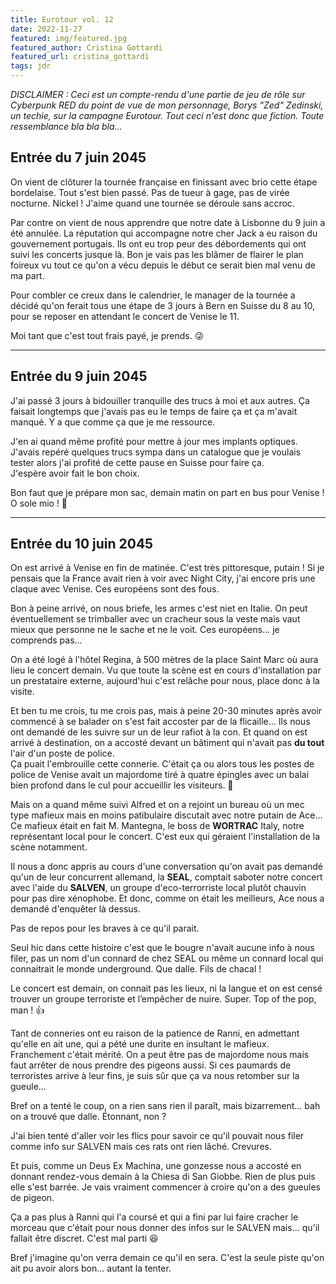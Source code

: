 ```yaml
---
title: Eurotour vol. 12
date: 2022-11-27
featured: img/featured.jpg
featured_author: Cristina Gottardi
featured_url: cristina_gottardi
tags: jdr
---
```


_DISCLAIMER : Ceci est un compte-rendu d'une partie de jeu de rôle sur Cyberpunk RED du point de vue de mon personnage, Borys "Zed" Zedinski, un techie, sur la campagne Eurotour. Tout ceci n'est donc que fiction. Toute ressemblance bla bla bla…_

<!-- excerpt -->

## Entrée du 7 juin 2045

On vient de clôturer la tournée française en finissant avec brio cette étape bordelaise. Tout s'est bien passé. Pas de tueur à gage, pas de virée nocturne. Nickel ! J'aime quand une tournée se déroule sans accroc.

Par contre on vient de nous apprendre que notre date à Lisbonne du 9 juin a été annulée. La réputation qui accompagne notre cher Jack a eu raison du gouvernement portugais. Ils ont eu trop peur des débordements qui ont suivi les concerts jusque là. Bon je vais pas les blâmer de flairer le plan foireux vu tout ce qu'on a vécu depuis le début ce serait bien mal venu de ma part.

Pour combler ce creux dans le calendrier, le manager de la tournée a décidé qu'on ferait tous une étape de 3 jours à Bern en Suisse du 8 au 10, pour se reposer en attendant le concert de Venise le 11.

Moi tant que c'est tout frais payé, je prends. 😜

---

## Entrée du 9 juin 2045

J'ai passé 3 jours à bidouiller tranquille des trucs à moi et aux autres. Ça faisait longtemps que j'avais pas eu le temps de faire ça et ça m'avait manqué. Y a que comme ça que je me ressource.

J'en ai quand même profité pour mettre à jour mes implants optiques. J'avais repéré quelques trucs sympa dans un catalogue que je voulais tester alors j'ai profité de cette pause en Suisse pour faire ça.  
J'espère avoir fait le bon choix.

Bon faut que je prépare mon sac, demain matin on part en bus pour Venise !  
O sole mio ! 🤣

---

## Entrée du 10 juin 2045

On est arrivé à Venise en fin de matinée. C'est très pittoresque, putain ! Si je pensais que la France avait rien à voir avec Night City, j'ai encore pris une claque avec Venise. Ces européens sont des fous.

Bon à peine arrivé, on nous briefe, les armes c'est niet en Italie. On peut éventuellement se trimballer avec un cracheur sous la veste mais vaut mieux que personne ne le sache et ne le voit. Ces européens… je comprends pas…

On a été logé à l'hôtel Regina, à 500 mètres de la place Saint Marc où aura lieu le concert demain. Vu que toute la scène est en cours d'installation par un prestataire externe, aujourd'hui c'est relâche pour nous, place donc à la visite.

Et ben tu me crois, tu me crois pas, mais à peine 20-30 minutes après avoir commencé à se balader on s'est fait accoster par de la flicaille… Ils nous ont demandé de les suivre sur un de leur rafiot à la con. Et quand on est arrivé à destination, on a accosté devant un bâtiment qui n'avait pas **du tout** l'air d'un poste de police.  
Ça puait l'embrouille cette connerie. C'était ça ou alors tous les postes de police de Venise avait un majordome tiré à quatre épingles avec un balai bien profond dans le cul pour accueillir les visiteurs. 🤷

Mais on a quand même suivi Alfred et on a rejoint un bureau où un mec type mafieux mais en moins patibulaire discutait avec notre putain de Ace…  
Ce mafieux était en fait M. Mantegna, le boss de **WORTRAC** Italy, notre représentant local pour le concert. C'est eux qui géraient l'installation de la scène notamment.

Il nous a donc appris au cours d'une conversation qu'on avait pas demandé qu'un de leur concurrent allemand, la **SEAL**, comptait saboter notre concert avec l'aide du **SALVEN**, un groupe d'eco-terrorriste local plutôt chauvin pour pas dire xénophobe. Et donc, comme on était les meilleurs, Ace nous a demandé d'enquêter là dessus.

Pas de repos pour les braves à ce qu'il parait.

Seul hic dans cette histoire c'est que le bougre n'avait aucune info à nous filer, pas un nom d'un connard de chez SEAL ou même un connard local qui connaitrait le monde underground. Que dalle. Fils de chacal !

Le concert est demain, on connait pas les lieux, ni la langue et on est censé trouver un groupe terroriste et l’empêcher de nuire. Super. Top of the pop, man ! 👍

Tant de conneries ont eu raison de la patience de Ranni, en admettant qu'elle en ait une, qui a pété une durite en insultant le mafieux. Franchement c'était mérité. On a peut être pas de majordome nous mais faut arrêter de nous prendre des pigeons aussi. Si ces paumards de terroristes arrive à leur fins, je suis sûr que ça va nous retomber sur la gueule…

Bref on a tenté le coup, on a rien sans rien il paraît, mais bizarrement… bah on a trouvé que dalle. Étonnant, non ?

J'ai bien tenté d'aller voir les flics pour savoir ce qu'il pouvait nous filer comme info sur SALVEN mais ces rats ont rien lâché. Crevures.

Et puis, comme un Deus Ex Machina, une gonzesse nous a accosté en donnant rendez-vous demain à la Chiesa di San Giobbe. Rien de plus puis elle s'est barrée.
Je vais vraiment commencer à croire qu'on a des gueules de pigeon.

Ça a pas plus à Ranni qui l'a coursé et qui a fini par lui faire cracher le morceau que c'était pour nous donner des infos sur le SALVEN mais… qu'il fallait être discret. C'est mal parti 😆

Bref j'imagine qu'on verra demain ce qu'il en sera. C'est la seule piste qu'on ait pu avoir alors bon… autant la tenter.
